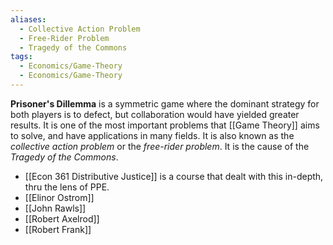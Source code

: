 ```yaml
---
aliases:
  - Collective Action Problem
  - Free-Rider Problem
  - Tragedy of the Commons
tags:
  - Economics/Game-Theory
  - Economics/Game-Theory
---
```

**Prisoner's Dillemma** is a symmetric game where the dominant strategy for both players is to defect, but collaboration would have yielded greater results. It is one of the most important problems that [[Game Theory]] aims to solve, and have applications in many fields. It is also known as the _collective action problem_ or the _free-rider problem_. It is the cause of the _Tragedy of the Commons_.

- [[Econ 361 Distributive Justice]] is a course that dealt with this in-depth, thru the lens of PPE.
- [[Elinor Ostrom]]
- [[John Rawls]]
- [[Robert Axelrod]]
- [[Robert Frank]]
